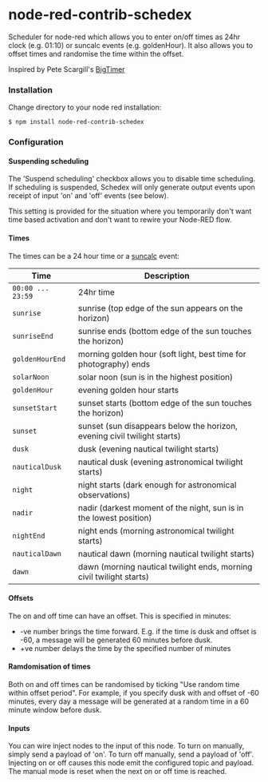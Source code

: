 # node-red-contrib-schedex

Scheduler for node-red which allows you to enter on/off times as 24hr clock (e.g. 01:10) or suncalc events (e.g. goldenHour).
It also allows you to offset times and randomise the time within the offset.

Inspired by Pete Scargill's [BigTimer](http://tech.scargill.net/big-timer/)



### Installation
 
Change directory to your node red installation:

    $ npm install node-red-contrib-schedex
 
### Configuration 

#### Suspending scheduling

The 'Suspend scheduling' checkbox allows you to disable time scheduling. If scheduling is suspended, 
Schedex will only generate output events upon receipt of input 'on' and 'off' events (see below).

This setting is provided for the situation where you temporarily don't want time based activation 
and don't want to rewire your Node-RED flow.
    
#### Times
    
The times can be a 24 hour time or a [suncalc](https://github.com/mourner/suncalc) event:


| Time        | Description                                                              |
| --------------- | ------------------------------------------------------------------------ |
| `00:00 ... 23:59`       | 24hr time                     |
| `sunrise`       | sunrise (top edge of the sun appears on the horizon)                     |
| `sunriseEnd`    | sunrise ends (bottom edge of the sun touches the horizon)                |
| `goldenHourEnd` | morning golden hour (soft light, best time for photography) ends         |
| `solarNoon`     | solar noon (sun is in the highest position)                              |
| `goldenHour`    | evening golden hour starts                                               |
| `sunsetStart`   | sunset starts (bottom edge of the sun touches the horizon)               |
| `sunset`        | sunset (sun disappears below the horizon, evening civil twilight starts) |
| `dusk`          | dusk (evening nautical twilight starts)                                  |
| `nauticalDusk`  | nautical dusk (evening astronomical twilight starts)                     |
| `night`         | night starts (dark enough for astronomical observations)                 |
| `nadir`         | nadir (darkest moment of the night, sun is in the lowest position)       |
| `nightEnd`      | night ends (morning astronomical twilight starts)                        |
| `nauticalDawn`  | nautical dawn (morning nautical twilight starts)                         |
| `dawn`          | dawn (morning nautical twilight ends, morning civil twilight starts)     |


#### Offsets

The on and off time can have an offset. This is specified in minutes:

 - -ve number brings the time forward. E.g. if the time is dusk and offset is -60, a message will be generated 60 minutes before dusk.
 - +ve number delays the time by the specified number of minutes

#### Ramdomisation of times

Both on and off times can be randomised by ticking "Use random time within offset period". For example, if you specify dusk with
and offset of -60 minutes, every day a message will be generated at a random time in a 60 minute window before dusk.
  
#### Inputs
  
You can wire inject nodes to the input of this node. To turn on manually, simply send a payload of 'on'. To turn off manually,
send a payload of 'off'. Injecting on or off causes this node emit the configured topic and payload. The manual mode is reset when the next on or off time is reached.